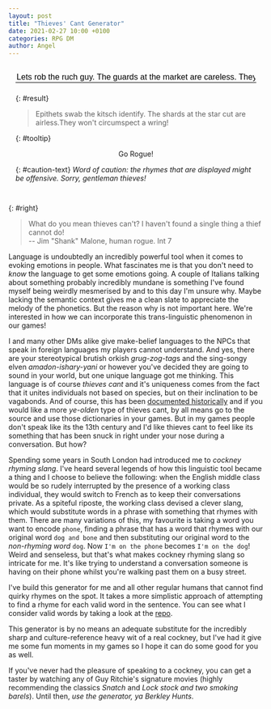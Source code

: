 ```yaml
---
layout: post
title: "Thieves' Cant Generator"
date: 2021-02-27 10:00 +0100
categories: RPG DM
author: Angel 
---
```

<style>
    #right {
        text-align: right;
        margin-top: 1em;
    }

    #input {
        font-size: 1.15em;
        width: 100%;
        border: 0px solid #000000;
        border-bottom-width: 1px;
        background-color: transparent;
        margin-bottom: 0.5em;
    }

    #input:hover
    {
    border-color: #000066;
    background-color: #FFFFF7;
    }

    #button-div {
        display: flex;
        align-items: center;
        justify-content: center;
        margin-bottom: 0.5em;
    }
    #button-div a {
        cursor: pointer;
    }

    #result {
        font-size: 1.8em;
    }

    #caution-text {
        font-size: 0.8em;
        text-align: center;
        margin-bottom: 2em;
    }

    #gen-background {
        border-radius: 10px 30px;
        padding: 1em;
        background-image : url(http://api.thumbr.it/whitenoise-361x370.png?background=FFFBF4&noise=5c5c5c&density=13&opacity=10);
    }
    
</style>


<script src="/assets/scripts/thievescant.js"></script>

<div id="gen-background" markdown="block">

<form action="#" onsubmit="return false">
    <div>
        <input type="text" id="input" value="Lets rob the ruch guy. The guards at the market are careless. They won't suspect a thing!" maxlength="89">
    </div>
</form>

 {: #result}
> Epithets swab the kitsch identify. The shards at the star cut are airless.They won't circumspect a wring!

 {: #tooltip}
>


 <div id="button-div">
        <a onClick="convertToThievesCant(document.getElementById('input').value);">Go Rogue!</a>
 </div>

 {: #caution-text}
*Word of caution: the rhymes that are displayed might be offensive. Sorry, gentleman thieves!*

</div>

 {: #right}
> What do you mean thieves can't? I haven't found a single thing a thief cannot do! <br>
> -- Jim "Shank" Malone, human rogue. Int 7


Language is undoubtedly an incredibly powerful tool when it comes to evoking emotions in people. What fascinates me is that you don't need to *know* the language to get some emotions going. A couple of Italians talking about something probably incredibly mundane is something I've found myself being weirdly mesmerised by and to this day I'm unsure why. Maybe lacking the semantic context gives me a clean slate to appreciate the melody of the phonetics. But the reason why is not important here. We're interested in how we can incorporate this trans-linguistic phenomenon in our games!

I and many other DMs alike give make-belief languages to the NPCs that speak in foreign languages my players cannot understand. And yes, there are your stereotypical brutish orkish *grug-zog-tag*s and the sing-songy elven *amadon-ishary-yani* or however you've decided they are going to sound in your world, but one unique language got me thinking. This language is of course *thieves cant* and it's uniqueness comes from the fact that it unites individuals not based on species, but on their inclination to be vagabonds. And of course, this has been [documented historically](https://archive.org/details/cu31924073798740) and if you would like a more *ye-olden* type of thieves cant, by all means go to the source and use those dictionaries in your games. But in my games people don't speak like its the 13th century and I'd like thieves cant to feel like its something that has been snuck in right under your nose during a conversation. But how?

Spending some years in South London had introduced me to *cockney rhyming slang*. I've heard several legends of how this linguistic tool became a thing and I choose to believe the following: when the English middle class would be so rudely interrupted by the presence of a working class individual, they would switch to French as to keep their conversations private. As a spiteful riposte, the working class devised a clever slang, which would substitute words in a phrase with something that rhymes with them. There are many variations of this, my favourite is taking a word you want to encode `phone`, finding a phrase that has a word that rhymes with our original word `dog and bone` and then substituting our original word to the *non-rhyming word* `dog`. Now `I'm on the phone` becomes `I'm on the dog`! Weird and senseless, but that's what makes cockney rhyming slang so intricate for me. It's like trying to understand a conversation someone is having on their phone whilst you're walking past them on a busy street. 

I've build this generator for me and all other regular humans that cannot find quirky rhymes on the spot. It takes a more simplistic approach of attempting to find a rhyme for each valid word in the sentence. You can see what I consider valid words by taking a look at the [repo](https://github.com/asyncmeonov/asyncmeonov.github.io/tree/master/assets/scripts).

This generator is by no means an adequate substitute for the incredibly sharp and culture-reference heavy wit of a real cockney, but I've had it give me some fun moments in my games so I hope it can do some good for you as well.

If you've never had the pleasure of speaking to a cockney, you can get a taster by watching any of Guy Ritchie's signature movies (highly recommending the classics *Snatch* and *Lock stock and two smoking barels*). Until then, *use the generator, ya Berkley Hunts*.